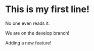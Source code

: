 # This is my first line!

No one even reads it. 

We are on the develop branch!

Adding a new feature!